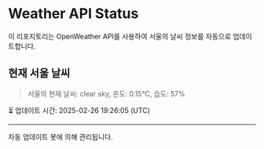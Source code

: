 
# Weather API Status

이 리포지토리는 OpenWeather API를 사용하여 서울의 날씨 정보를 자동으로 업데이트합니다.

## 현재 서울 날씨
> 서울의 현재 날씨: clear sky, 온도: 0.15°C, 습도: 57%

⏳ 업데이트 시간: 2025-02-26 19:26:05 (UTC)

---
자동 업데이트 봇에 의해 관리됩니다.
